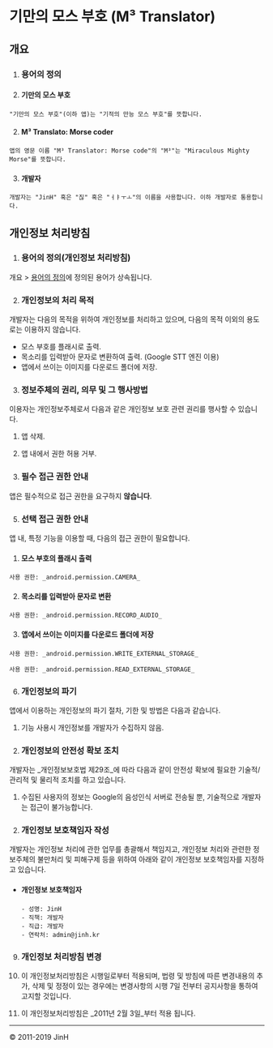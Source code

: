 # 기만의 모스 부호 (M³ Translator)

## 개요

1. ### 용어의 정의

  1. #### 기만의 모스 부호

    "기만의 모스 부호"(이하 앱)는 "기적의 만능 모스 부호"를 뜻합니다.

  2. #### M³ Translato: Morse coder

    앱의 영문 이름 "M³ Translator: Morse code"의 "M³"는 "Miraculous Mighty Morse"를 뜻합니다.

  3. #### 개발자

    개발자는 "JinH" 혹은 "짆" 혹은 "ㅓㅑㅜㅗ"의 이름을 사용합니다. 이하 개발자로 통용합니다.

## 개인정보 처리방침

1. ### 용어의 정의(개인정보 처리방침)

  개요 > [용어의 정의](#용어의-정의)에 정의된 용어가 상속됩니다.

2. ### 개인정보의 처리 목적

  개발자는 다음의 목적을 위하여 개인정보를 처리하고 있으며, 다음의 목적 이외의 용도로는 이용하지 않습니다.

  - 모스 부호를 플래시로 출력.
  - 목소리를 입력받아 문자로 변환하여 출력. (Google STT 엔진 이용)
  - 앱에서 쓰이는 이미지를 다운로드 폴더에 저장.

3. ### 정보주체의 권리, 의무 및 그 행사방법

  이용자는 개인정보주체로서 다음과 같은 개인정보 보호 관련 권리를 행사할 수 있습니다.

  1. 앱 삭제.
  2. 앱 내에서 권한 허용 거부.

4. ### 필수 접근 권한 안내

  앱은 필수적으로 접근 권한을 요구하지 **않습니다**.

5. ### 선택 접근 권한 안내

  앱 내, 특정 기능을 이용할 때, 다음의 접근 권한이 필요합니다.

  1. #### 모스 부호의 플래시 출력

    사용 권한: _android.permission.CAMERA_

  2. #### 목소리를 입력받아 문자로 변환

    사용 권한: _android.permission.RECORD_AUDIO_

  3. #### 앱에서 쓰이는 이미지를 다운로드 폴더에 저장

    사용 권한: _android.permission.WRITE_EXTERNAL_STORAGE_

    사용 권한: _android.permission.READ_EXTERNAL_STORAGE_

6. ### 개인정보의 파기

  앱에서 이용하는 개인정보의 파기 절차, 기한 및 방법은 다음과 같습니다.

  1. 기능 사용시 개인정보를 개발자가 수집하지 않음.

7. ### 개인정보의 안전성 확보 조치

  개발자는 _개인정보보호법 제29조_에 따라 다음과 같이 안전성 확보에 필요한 기술적/관리적 및 물리적 조치를 하고 있습니다.

  1. 수집된 사용자의 정보는 Google의 음성인식 서버로 전송될 뿐, 기술적으로 개발자는 접근이 불가능합니다.

8. ### 개인정보 보호책임자 작성

  개발자는 개인정보 처리에 관한 업무를 총괄해서 책임지고, 개인정보 처리와 관련한 정보주체의 불만처리 및 피해구제 등을 위하여 아래와 같이 개인정보 보호책임자를 지정하고 있습니다.

  - #### 개인정보 보호책임자

    ```
    - 성명: JinH
    - 직책: 개발자
    - 직급: 개발자
    - 연락처: admin@jinh.kr
    ```

9. ### 개인정보 처리방침 변경

  1. 이 개인정보처리방침은 시행일로부터 적용되며, 법령 및 방침에 따른 변경내용의 추가, 삭제 및 정정이 있는 경우에는 변경사항의 시행 7일 전부터 공지사항을 통하여 고지할 것입니다.
  2. 이 개인정보처리방침은 _2011년 2월 3일_부터 적용 됩니다.

--------------------------------------------------------------------------------

© 2011-2019 JinH
